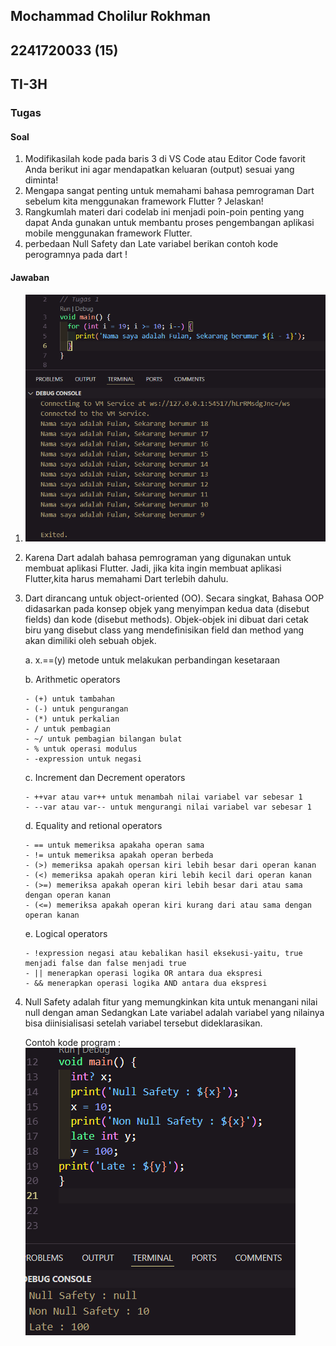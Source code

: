 ## Mochammad Cholilur Rokhman

## 2241720033 (15)

## TI-3H

### Tugas

#### Soal

1. Modifikasilah kode pada baris 3 di VS Code atau Editor Code favorit Anda berikut ini agar mendapatkan keluaran (output) sesuai yang diminta!
2. Mengapa sangat penting untuk memahami bahasa pemrograman Dart sebelum kita menggunakan framework Flutter ? Jelaskan!
3. Rangkumlah materi dari codelab ini menjadi poin-poin penting yang dapat Anda gunakan untuk membantu proses pengembangan aplikasi mobile menggunakan framework Flutter.
4. perbedaan Null Safety dan Late variabel berikan contoh kode perogramnya pada dart !

#### Jawaban

1. ![alt text](image.png)
2. Karena Dart adalah bahasa pemrograman yang digunakan untuk membuat aplikasi Flutter. Jadi, jika kita ingin membuat aplikasi Flutter,kita harus memahami Dart terlebih dahulu.
3. Dart dirancang untuk object-oriented (OO). Secara singkat, Bahasa OOP didasarkan pada konsep objek yang menyimpan kedua data (disebut fields) dan kode (disebut methods). Objek-objek ini dibuat dari cetak biru yang disebut class yang mendefinisikan field dan method yang akan dimiliki oleh sebuah objek.

    a. x.==(y) metode untuk melakukan perbandingan kesetaraan

    b. Arithmetic operators

       - (+) untuk tambahan
       - (-) untuk pengurangan
       - (*) untuk perkalian
       - / untuk pembagian
       - ~/ untuk pembagian bilangan bulat
       - % untuk operasi modulus
       - -expression untuk negasi

    c. Increment dan Decrement operators

       - ++var atau var++ untuk menambah nilai variabel var sebesar 1
       - --var atau var-- untuk mengurangi nilai variabel var sebesar 1

    d. Equality and retional operators

       - == untuk memeriksa apakaha operan sama
       - != untuk memeriksa apakah operan berbeda
       - (>) memeriksa apakah opersan kiri lebih besar dari operan kanan
       - (<) memeriksa apakah operan kiri lebih kecil dari operan kanan
       - (>=) memeriksa apakah operan kiri lebih besar dari atau sama dengan operan kanan
       - (<=) memeriksa apakah operan kiri kurang dari atau sama dengan operan kanan
        
    e. Logical operators
    
       - !expression negasi atau kebalikan hasil eksekusi-yaitu, true menjadi false dan false menjadi true
       - || menerapkan operasi logika OR antara dua ekspresi
       - && menerapkan operasi logika AND antara dua ekspresi

4. Null Safety adalah fitur yang memungkinkan kita untuk menangani nilai null dengan aman Sedangkan Late variabel adalah variabel yang nilainya bisa diinisialisasi setelah variabel tersebut dideklarasikan.
   
   Contoh kode program : ![alt text](image-1.png)
